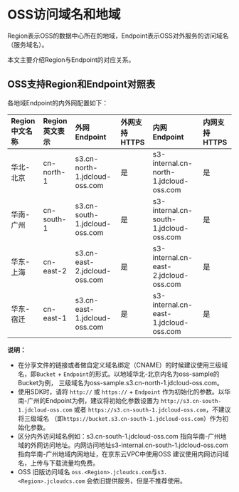 # OSS访问域名和地域 

Region表示OSS的数据中心所在的地域，Endpoint表示OSS对外服务的访问域名（服务域名）。

本文主要介绍Region与Endpoint的对应关系。

## OSS支持Region和Endpoint对照表 

各地域Endpoint的内外网配置如下：

|Region中文名称|Region英文表示|外网Endpoint|外网支持HTTPS|内网Endpoint|内网支持HTTPS|
|:---------|:---------|:---------|:--------|:---------------|:--------|
|华北-北京|cn-north-1|s3.cn-north-1.jdcloud-oss.com|是|s3-internal.cn-north-1.jdcloud-oss.com|是|
|华南-广州|cn-south-1|s3.cn-south-1.jdcloud-oss.com|是|s3-internal.cn-south-1.jdcloud-oss.com|是|
|华东-上海|cn-east-2|s3.cn-east-2.jdcloud-oss.com|是|s3-internal.cn-east-2.jdcloud-oss.com|是|
|华东-宿迁 |cn-east-1|s3.cn-east-1.jdcloud-oss.com|是|s3-internal.cn-east-1.jdcloud-oss.com|是|

**说明：** 

-   在分享文件的链接或者做自定义域名绑定（CNAME）的时候建议使用三级域名，即`Bucket` + `Endpoint`的形式。以地域华北-北京内名为oss-sample的Bucket为例，
    三级域名为oss-sample.s3.cn-north-1.jdcloud-oss.com。
-   使用SDK时，请将 `http://` 或 `https://` + `Endpoint` 作为初始化的参数。以华南-广州的Endpoint为例，建议将初始化参数设置为
`http://s3.cn-south-1.jdcloud-oss.com` 或者 `https://s3.cn-south-1.jdcloud-oss.com`，不建议将三级域名
 （即`https://bucket.s3.cn-south-1.jdcloud-oss.com`）作为初始化参数。
-   区分内外访问域名例如：s3.cn-south-1.jdcloud-oss.com 指向华南-广州地域的外网访问地址。内网访问地址s3-internal.cn-south-1.jdcloud-oss.com 指向华南-广州地域内网地址，在京东云VPC中使用OSS 建议使用内网访问域名，上传与下载流量均免费。
- OSS 旧版访问域名 `oss.<Region>.jcloudcs.com`与`s3.<Region>.jcloudcs.com` 会依旧提供服务，但是不推荐使用。

